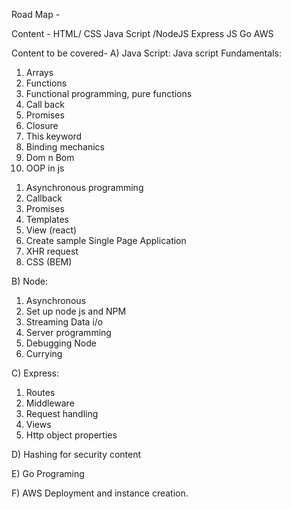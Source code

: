 Road Map -

Content -
HTML/ CSS
Java Script /NodeJS
Express JS
Go
AWS

Content to be covered-
A) Java Script:
Java script Fundamentals:
1) Arrays
2) Functions
3) Functional programming, pure functions
4) Call back
4) Promises
5) Closure
6) This keyword
7) Binding mechanics
8) Dom n Bom
9) OOP in js

1. Asynchronous programming
2. Callback
3. Promises
4. Templates
5. View (react)
6. Create sample Single Page Application
7. XHR request
8. CSS (BEM)

B) Node:
1) Asynchronous
2) Set up node js and NPM
3) Streaming Data i/o
4) Server programming
5) Debugging Node
6) Currying

C) Express:
1) Routes
2) Middleware
3) Request handling
4) Views
5) Http object properties

D) Hashing for security content

E) Go Programing

F) AWS Deployment and instance creation.

